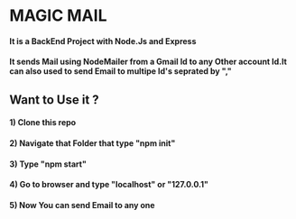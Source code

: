 # MAGIC MAIL

#### It is a BackEnd Project with Node.Js and Express

#### It sends Mail using NodeMailer from a Gmail Id to any Other account Id.It can also used to send Email to multipe Id's seprated by ","

## Want to Use it ?

#### 1) Clone this repo 

#### 2) Navigate that Folder that type "npm init"

#### 3) Type "npm start"

#### 4) Go to browser and type "localhost" or "127.0.0.1"

#### 5) Now You can send Email to any one
